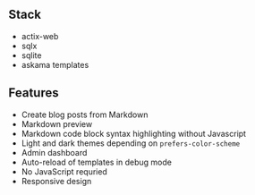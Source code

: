 ## Stack
- actix-web
- sqlx
- sqlite
- askama templates

## Features
- Create blog posts from Markdown
- Markdown preview
- Markdown code block syntax highlighting without Javascript
- Light and dark themes depending on ```prefers-color-scheme```
- Admin dashboard
- Auto-reload of templates in debug mode
- No JavaScript requried
- Responsive design
